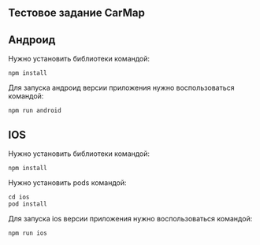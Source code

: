 ## Тестовое задание CarMap

## Андроид

Нужно установить библиотеки командой:

```
npm install
```

Для запуска андроид версии приложения нужно воспользоваться командой:

```
npm run android
```

## IOS

Нужно установить библиотеки командой:

```
npm install
```

Нужно установить pods командой:

```
cd ios
pod install
```

Для запуска ios версии приложения нужно воспользоваться командой:

```
npm run ios
```

